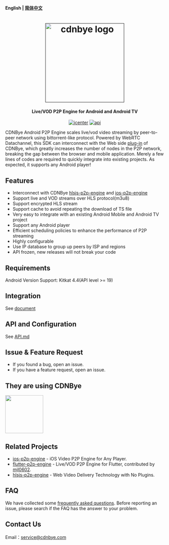 **English | [简体中文](Readme_zh.md)**

<h1 align="center"><a href="" target="_blank" rel="noopener noreferrer"><img width="250" src="https://cdnbye.oss-cn-beijing.aliyuncs.com/pic/cdnbye.png" alt="cdnbye logo"></a></h1>
<h4 align="center">Live/VOD P2P Engine for Android and Android TV</h4>
<p align="center">
<a href="https://bintray.com/cdnbye/maven/sdk/_latestVersion"><img src="https://api.bintray.com/packages/cdnbye/maven/sdk/images/download.svg?style=flat" alt="jcenter"></a>
<a href="https://android-arsenal.com/api?level=19"><img src="https://img.shields.io/badge/API-19%2B-brightgreen.svg?style=flat" alt="api"></a>
</p>

CDNBye Android P2P Engine scales live/vod video streaming by peer-to-peer network using bittorrent-like protocol. Powered by WebRTC Datachannel, this SDK can interconnect with the Web side [plug-in](https://github.com/cdnbye/hlsjs-p2p-engine) of CDNBye, which greatly increases the number of nodes in the P2P network, breaking the gap between the browser and mobile application. Merely a few lines of codes are required to quickly integrate into existing projects. As expected, it supports any Android player!

## Features
- Interconnect with CDNBye [hlsjs-p2p-engine](https://github.com/cdnbye/hlsjs-p2p-engine) and [ios-p2p-engine](https://github.com/cdnbye/ios-p2p-engine)
- Support live and VOD streams over HLS protocol(m3u8)
- Support encrypted HLS stream
- Support cache to avoid repeating the download of TS file
- Very easy to integrate with an existing Android Mobile and Android TV project
- Support any Android player
- Efficient scheduling policies to enhance the performance of P2P streaming
- Highly configurable
- Use IP database to group up peers by ISP and regions
- API frozen, new releases will not break your code

## Requirements
Android Version Support: Kitkat 4.4(API level >= 19)

## Integration
See [document](https://docs.cdnbye.com/#/en/android/usage)

## API and Configuration
See [API.md](https://docs.cdnbye.com/#/android/API)

## Issue & Feature Request
- If you found a bug, open an issue.
- If you have a feature request, open an issue.

## They are using CDNBye
[<img src="https://cdnbye.oss-cn-beijing.aliyuncs.com/pic/dxxw.png" width="120">](https://sj.qq.com/myapp/detail.htm?apkName=com.hnr.dxxw)

## Related Projects
- [ios-p2p-engine](https://github.com/cdnbye/ios-p2p-engine) -  iOS Video P2P Engine for Any Player.
- [flutter-p2p-engine](https://github.com/cdnbye/flutter-p2p-engine) - Live/VOD P2P Engine for Flutter, contributed by [mjl0602](https://github.com/mjl0602).
- [hlsjs-p2p-engine](https://github.com/cdnbye/hlsjs-p2p-engine) - Web Video Delivery Technology with No Plugins.

## FAQ
We have collected some [frequently asked questions](https://docs.cdnbye.com/#/en/FAQ). Before reporting an issue, please search if the FAQ has the answer to your problem.

## Contact Us
Email：service@cdnbye.com
